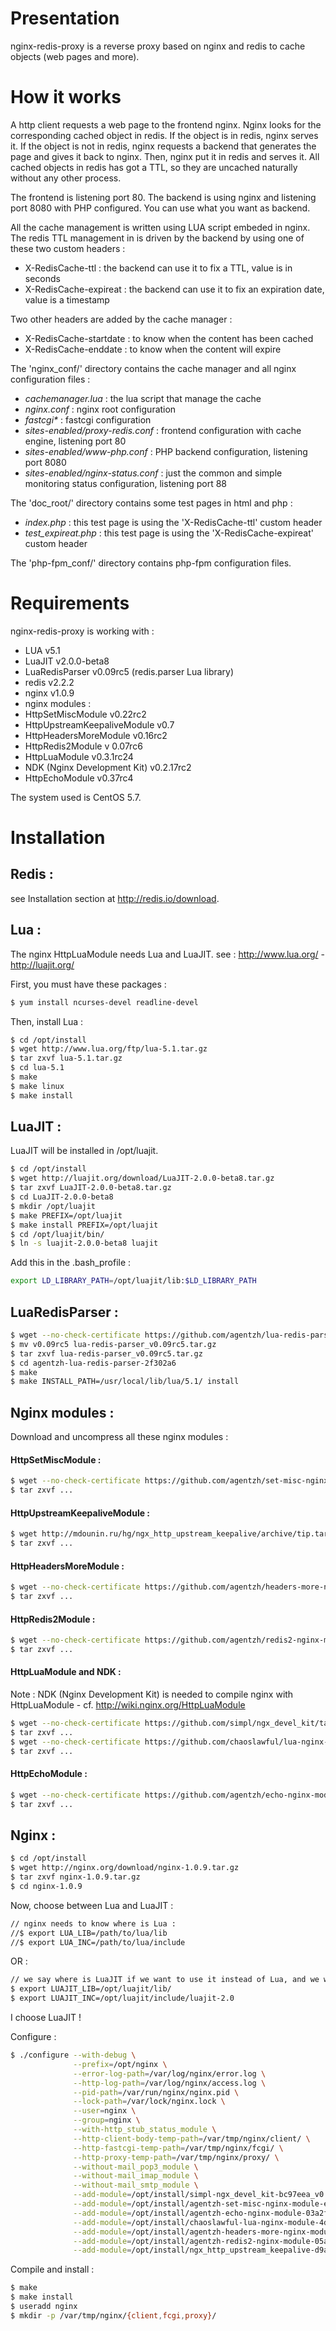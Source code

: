 
# Presentation

nginx-redis-proxy is a reverse proxy based on nginx and redis to cache objects (web pages and more).

# How it works

A http client requests a web page to the frontend nginx. Nginx looks for the corresponding cached object in redis.
If the object is in redis, nginx serves it.
If the object is not in redis, nginx requests a backend that generates the page and gives it back to nginx. Then, nginx put it in redis and serves it.
All cached objects in redis has got a TTL, so they are uncached naturally without any other process.

The frontend is listening port 80. The backend is using nginx and listening port 8080 with PHP configured. You can use what you want as backend.

All the cache management is written using LUA script embeded in nginx.
The redis TTL management in is driven by the backend by using one of these two custom headers :

* X-RedisCache-ttl : the backend can use it to fix a TTL, value is in seconds
* X-RedisCache-expireat : the backend can use it to fix an expiration date, value is a timestamp

Two other headers are added by the cache manager :

* X-RedisCache-startdate : to know when the content has been cached
* X-RedisCache-enddate : to know when the content will expire

The 'nginx_conf/' directory contains the cache manager and all nginx configuration files :

* _cachemanager.lua_ : the lua script that manage the cache
* _nginx.conf_ : nginx root configuration
* _fastcgi*_ : fastcgi configuration
* _sites-enabled/proxy-redis.conf_ : frontend configuration with cache engine, listening port 80
* _sites-enabled/www-php.conf_ : PHP backend configuration, listening port 8080
* _sites-enabled/nginx-status.conf_ : just the common and simple monitoring status configuration, listening port 88

The 'doc_root/' directory contains some test pages in html and php :

* _index.php_ : this test page is using the 'X-RedisCache-ttl' custom header
* _test_expireat.php_ : this test page is using the 'X-RedisCache-expireat' custom header

The 'php-fpm_conf/' directory contains php-fpm configuration files.

# Requirements

nginx-redis-proxy is working with :

* LUA v5.1
* LuaJIT v2.0.0-beta8
* LuaRedisParser v0.09rc5 (redis.parser Lua library)
* redis v2.2.2
* nginx v1.0.9
* nginx modules :
 * HttpSetMiscModule v0.22rc2
 * HttpUpstreamKeepaliveModule v0.7
 * HttpHeadersMoreModule v0.16rc2
 * HttpRedis2Module v 0.07rc6
 * HttpLuaModule v0.3.1rc24
 * NDK (Nginx Development Kit) v0.2.17rc2
 * HttpEchoModule v0.37rc4

The system used is CentOS 5.7.

# Installation

## Redis :

see Installation section at http://redis.io/download.

## Lua :

The nginx HttpLuaModule needs Lua and LuaJIT.
see : http://www.lua.org/ - http://luajit.org/

First, you must have these packages :

```bash
$ yum install ncurses-devel readline-devel
```

Then, install Lua :

```bash
$ cd /opt/install
$ wget http://www.lua.org/ftp/lua-5.1.tar.gz
$ tar zxvf lua-5.1.tar.gz
$ cd lua-5.1
$ make
$ make linux
$ make install
```

## LuaJIT :

LuaJIT will be installed in /opt/luajit.

```bash
$ cd /opt/install
$ wget http://luajit.org/download/LuaJIT-2.0.0-beta8.tar.gz
$ tar zxvf LuaJIT-2.0.0-beta8.tar.gz
$ cd LuaJIT-2.0.0-beta8
$ mkdir /opt/luajit
$ make PREFIX=/opt/luajit
$ make install PREFIX=/opt/luajit
$ cd /opt/luajit/bin/
$ ln -s luajit-2.0.0-beta8 luajit
```

Add this in the .bash_profile :

```bash
export LD_LIBRARY_PATH=/opt/luajit/lib:$LD_LIBRARY_PATH
```

## LuaRedisParser :

```bash
$ wget --no-check-certificate https://github.com/agentzh/lua-redis-parser/tarball/v0.09rc5
$ mv v0.09rc5 lua-redis-parser_v0.09rc5.tar.gz
$ tar zxvf lua-redis-parser_v0.09rc5.tar.gz
$ cd agentzh-lua-redis-parser-2f302a6
$ make
$ make INSTALL_PATH=/usr/local/lib/lua/5.1/ install
```

## Nginx modules :

Download and uncompress all these nginx modules :

#### HttpSetMiscModule :

```bash
$ wget --no-check-certificate https://github.com/agentzh/set-misc-nginx-module/tarball/v0.22rc2
$ tar zxvf ...
```

#### HttpUpstreamKeepaliveModule :

```bash
$ wget http://mdounin.ru/hg/ngx_http_upstream_keepalive/archive/tip.tar.gz
$ tar zxvf ...
```

#### HttpHeadersMoreModule :

```bash
$ wget --no-check-certificate https://github.com/agentzh/headers-more-nginx-module/tarball/v0.16rc2
$ tar zxvf ...
```

#### HttpRedis2Module :

```bash
$ wget --no-check-certificate https://github.com/agentzh/redis2-nginx-module/tarball/v0.07rc6
$ tar zxvf ...
```

#### HttpLuaModule and NDK :

Note : NDK (Nginx Development Kit) is needed to compile nginx with HttpLuaModule - cf. http://wiki.nginx.org/HttpLuaModule

```bash
$ wget --no-check-certificate https://github.com/simpl/ngx_devel_kit/tarball/v0.2.17rc2
$ tar zxvf ...
$ wget --no-check-certificate https://github.com/chaoslawful/lua-nginx-module/tarball/v0.3.1rc24
$ tar zxvf ...
```

#### HttpEchoModule :

```bash
$ wget --no-check-certificate https://github.com/agentzh/echo-nginx-module/tarball/v0.37rc4
$ tar zxvf ...
```

## Nginx :

```bash
$ cd /opt/install
$ wget http://nginx.org/download/nginx-1.0.9.tar.gz
$ tar zxvf nginx-1.0.9.tar.gz
$ cd nginx-1.0.9
```

Now, choose between Lua and LuaJIT :

```bash
// nginx needs to know where is Lua :
//$ export LUA_LIB=/path/to/lua/lib
//$ export LUA_INC=/path/to/lua/include
```

OR :

```bash
// we say where is LuaJIT if we want to use it instead of Lua, and we want because LuaJIT is faster :
$ export LUAJIT_LIB=/opt/luajit/lib/
$ export LUAJIT_INC=/opt/luajit/include/luajit-2.0
```

I choose LuaJIT !

Configure :

```bash
$ ./configure --with-debug \
              --prefix=/opt/nginx \
              --error-log-path=/var/log/nginx/error.log \
              --http-log-path=/var/log/nginx/access.log \
              --pid-path=/var/run/nginx/nginx.pid \
              --lock-path=/var/lock/nginx.lock \
              --user=nginx \
              --group=nginx \
              --with-http_stub_status_module \
              --http-client-body-temp-path=/var/tmp/nginx/client/ \
              --http-fastcgi-temp-path=/var/tmp/nginx/fcgi/ \
              --http-proxy-temp-path=/var/tmp/nginx/proxy/ \
              --without-mail_pop3_module \
              --without-mail_imap_module \
              --without-mail_smtp_module \
              --add-module=/opt/install/simpl-ngx_devel_kit-bc97eea_v0.2.17rc2/ \
              --add-module=/opt/install/agentzh-set-misc-nginx-module-ecaa4e9-v0.22rc2/ \
              --add-module=/opt/install/agentzh-echo-nginx-module-03a2fd2/ \
              --add-module=/opt/install/chaoslawful-lua-nginx-module-4d92cb1/ \
              --add-module=/opt/install/agentzh-headers-more-nginx-module-b3c6230-v0.16rc2/ \
              --add-module=/opt/install/agentzh-redis2-nginx-module-05a0e22-v0.07rc6/ \
              --add-module=/opt/install/ngx_http_upstream_keepalive-d9ac9ad67f45/
```

Compile and install :

```bash
$ make
$ make install
$ useradd nginx
$ mkdir -p /var/tmp/nginx/{client,fcgi,proxy}/
```

